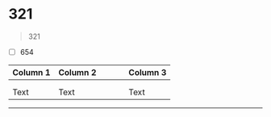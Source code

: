 # 321

> 321
> 

- [ ] 654

| Column 1 | Column 2 |     |     |     | Column 3 |
| -------- | -------- |:--- | --- | --- | -------- |
|          |          |     |     |     |          |
|          |          |     |     |     |          |
| Text     | Text     |     |     |     | Text     |



---

